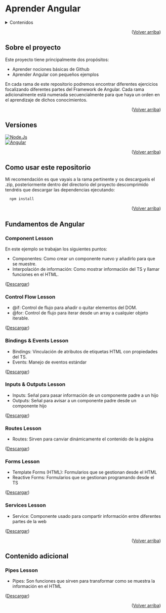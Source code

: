 <a name="readme-top"></a>

# Aprender Angular
<details>
  <summary>Contenidos</summary>
  <ol>
    <li>
      <a href="#sobre-el-proyecto">Sobre el proyecto</a>
    </li>    
    <li>
      <a href="#versiones">Versiones</a>
    </li>
    <li>
      <a href="#Como-usar-este-repositorio">Como usar este repositorio</a>
    </li>
    <li>
      <a href="#Fundamentos-de-Angular">Fundamentos de Angular</a>
      <ol>
        <li><a href="#Component-Lesson">Component Lesson</a></li>
        <li><a href="#Control-Flow-Lesson">Control Flow Lesson</a></li>
        <li><a href="#Bindings-&-Events-Lesson">Bindings & Events Lesson</a></li>
        <li><a href="#Inputs-&-Outputs-Lesson">Inputs & Outputs Lesson</a></li>
        <li><a href="#Routes-Lesson">Routes Lesson</a></li>
        <li><a href="#Forms-Lesson">Forms Lesson</a></li>
        <li><a href="#Services-Lesson">Services Lesson</a></li>
      </ol>
    </li>
    <li>
      <a href="#Contenido-Adicional">Contenido Adicional</a>
        <ol>
          <li><a href="#Pipes-Lesson">Pipes Lesson</a></li>
        </ol>
    </li>
  </ol>
</details>

<p align="right">(<a href="#readme-top">Volver arriba</a>)</p>

## Sobre el proyecto
Este proyecto tiene principalmente dos propósitos:
* Aprender nociones básicas de Github
* Aprender Angular con pequeños ejemplos

En cada rama de este repositorio podremos encontrar diferentes ejercicios focalizando diferentes partes del Framework de Angular. Cada rama adicionalmente está numerada secuencialmente para que haya un orden en el aprendizaje de dichos conocimientos.

<p align="right">(<a href="#readme-top">Volver arriba</a>)</p>

## Versiones
[![Node.Js][Node.io]][Node-url]<br>
[![Angular][Angular.io]][Angular-url]

<p align="right">(<a href="#readme-top">Volver arriba</a>)</p>

## Como usar este repositorio
Mi recomendación es que vayais a la rama pertinente y os descargueis el .zip, posteriormente dentro del directorio del proyecto descomprimido tendréis que descargar las dependencias ejecutando:

```sh
  npm install
```

<p align="right">(<a href="#readme-top">Volver arriba</a>)</p>

## Fundamentos de Angular

### Component Lesson
En este ejemplo se trabajan los siguientes puntos:
* Componentes: Como crear un componente nuevo y añadirlo para que se muestre.
* Interpolación de información: Como mostrar información del TS y llamar funciones en el HTML.
<p>(<a href="https://github.com/valenti-casas-ilerna/AngularSamples/archive/refs/heads/1-ComponentLesson.zip">Descargar</a>)</p>

### Control Flow Lesson
* @if: Control de flujo para añadir o quitar elementos del DOM.
* @for: Control de flujo para iterar desde un array a cualquier objeto iterable.
<p>(<a href="https://github.com/valenti-casas-ilerna/AngularSamples/archive/refs/heads/2-ControlFlowLesson.zip">Descargar</a>)</p>

### Bindings & Events Lesson
* Bindings: Vinculación de atributos de etiquetas HTML con propiedades del TS.
* Events: Manejo de eventos estándar
<p>(<a href="https://github.com/valenti-casas-ilerna/AngularSamples/archive/refs/heads/3-BindingsAndEventsLesson.zip">Descargar</a>)</p>

### Inputs & Outputs Lesson
* Inputs: Señal para pasar información de un componente padre a un hijo
* Outputs: Señal para avisar a un componente padre desde un componente hijo
<p>(<a href="https://github.com/valenti-casas-ilerna/AngularSamples/archive/refs/heads/4-InputAndOutputLesson.zip">Descargar</a>)</p>

### Routes Lesson
* Routes: Sirven para canviar dinámicamente el contenido de la página
<p>(<a href="https://github.com/valenti-casas-ilerna/AngularSamples/archive/refs/heads/5-Routes.zip">Descargar</a>)</p>

### Forms Lesson
* Template Forms (HTML): Formularios que se gestionan desde el HTML
* Reactive Forms: Formularios que se gestionan programando desde el TS
<p>(<a href="https://github.com/valenti-casas-ilerna/AngularSamples/archive/refs/heads/6-FormsLesson.zip">Descargar</a>)</p>

### Services Lesson
* Service: Componente usado para compartir información entre diferentes partes de la web
<p>(<a href="https://github.com/valenti-casas-ilerna/AngularSamples/archive/refs/heads/7-ServicesLesson.zip">Descargar</a>)</p>

<p align="right">(<a href="#readme-top">Volver arriba</a>)</p>

## Contenido adicional

### Pipes Lesson
* Pipes: Son funciones que sirven para transformar como se muestra la información en el HTML
<p>(<a href="https://github.com/valenti-casas-ilerna/AngularSamples/archive/refs/heads/8-PipesLesson.zip">Descargar</a>)</p>

<p align="right">(<a href="#readme-top">Volver arriba</a>)</p>

<!-- MARKDOWN LINKS & IMAGES -->
[Angular.io]: https://img.shields.io/badge/angular%2018.0.2-red?style=for-the-badge&logo=angular
[Angular-url]: https://angular.io/
[Node.io]: https://img.shields.io/badge/NODE.JS%2022.2.0-grey?style=for-the-badge&logo=nodedotjs
[Node-url]: https://nodejs.org/en
